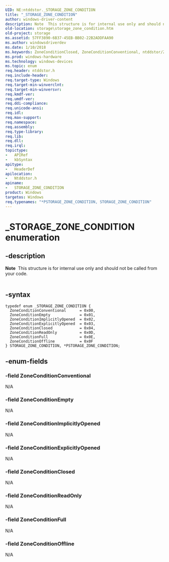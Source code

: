 ```yaml
---
UID: NE:ntddstor._STORAGE_ZONE_CONDITION
title: "_STORAGE_ZONE_CONDITION"
author: windows-driver-content
description: Note  This structure is for internal use only and should not be called from your code. .
old-location: storage\storage_zone_condition.htm
old-project: storage
ms.assetid: 57FF3890-6B37-45EB-BB02-22B2ADDFAA90
ms.author: windowsdriverdev
ms.date: 1/10/2018
ms.keywords: ZoneConditionClosed, ZoneConditionConventional, ntddstor/ZoneConditionReadOnly, ntddstor/ZoneConditionClosed, ntddstor/ZoneConditionFull, STORAGE_ZONE_CONDITION, ZoneConditionImplicitlyOpened, ZoneConditionFull, ZoneConditionReadOnly, ntddstor/ZoneConditionOffline, _STORAGE_ZONE_CONDITION, ntddstor/PSTORAGE_ZONE_CONDITION, PSTORAGE_ZONE_CONDITION enumeration pointer [Storage Devices], ntddstor/ZoneConditionConventional, ZoneConditionExplicitlyOpened, ntddstor/ZoneConditionEmpty, ntddstor/ZoneConditionImplicitlyOpened, *PSTORAGE_ZONE_CONDITION, STORAGE_ZONE_CONDITION enumeration [Storage Devices], ntddstor/ZoneConditionExplicitlyOpened, ntddstor/STORAGE_ZONE_CONDITION, ZoneConditionOffline, storage.storage_zone_condition, ZoneConditionEmpty, PSTORAGE_ZONE_CONDITION
ms.prod: windows-hardware
ms.technology: windows-devices
ms.topic: enum
req.header: ntddstor.h
req.include-header: 
req.target-type: Windows
req.target-min-winverclnt: 
req.target-min-winversvr: 
req.kmdf-ver: 
req.umdf-ver: 
req.ddi-compliance: 
req.unicode-ansi: 
req.idl: 
req.max-support: 
req.namespace: 
req.assembly: 
req.type-library: 
req.lib: 
req.dll: 
req.irql: 
topictype:
-	APIRef
-	kbSyntax
apitype:
-	HeaderDef
apilocation:
-	Ntddstor.h
apiname:
-	STORAGE_ZONE_CONDITION
product: Windows
targetos: Windows
req.typenames: "*PSTORAGE_ZONE_CONDITION, STORAGE_ZONE_CONDITION"
---
```


# _STORAGE_ZONE_CONDITION enumeration


## -description



<div class="alert"><b>Note</b>  This  structure is for internal use only and should not be called from your code.</div>
<div> </div>



## -syntax


````
typedef enum _STORAGE_ZONE_CONDITION { 
  ZoneConditionConventional      = 0x00,
  ZoneConditionEmpty             = 0x01,
  ZoneConditionImplicitlyOpened  = 0x02,
  ZoneConditionExplicitlyOpened  = 0x03,
  ZoneConditionClosed            = 0x04,
  ZoneConditionReadOnly          = 0x0D,
  ZoneConditionFull              = 0x0E,
  ZoneConditionOffline           = 0x0F
} STORAGE_ZONE_CONDITION, *PSTORAGE_ZONE_CONDITION;
````


## -enum-fields




### -field ZoneConditionConventional

N/A


### -field ZoneConditionEmpty

N/A


### -field ZoneConditionImplicitlyOpened

N/A


### -field ZoneConditionExplicitlyOpened

N/A


### -field ZoneConditionClosed

N/A


### -field ZoneConditionReadOnly

N/A


### -field ZoneConditionFull

N/A


### -field ZoneConditionOffline

N/A

